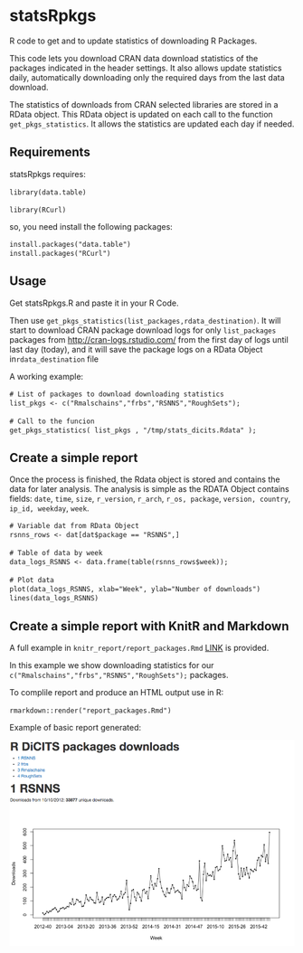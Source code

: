 # statsRpkgs
R code to get and to update statistics of downloading R Packages.

This code lets you download CRAN data download statistics of the packages indicated in the header settings. It also allows update statistics daily, automatically downloading only the required days from the last data download.

The statistics of downloads from CRAN selected libraries are stored in a RData object. This RData object is updated  on each call to the function `get_pkgs_statistics`. It allows the statistics are updated each day if needed.


## Requirements

statsRpkgs requires:

`library(data.table)`

`library(RCurl)`

so, you need install the following packages:

```
install.packages("data.table")
install.packages("RCurl")
```

## Usage
Get statsRpkgs.R and paste it in your R Code.

Then use `get_pkgs_statistics(list_packages,rdata_destination)`.
It will start to download CRAN package download logs for only `list_packages` packages from http://cran-logs.rstudio.com/ from the first day of logs until last day (today), and it will save the package logs on a RData Object in`rdata_destination` file 


A working example:

```
# List of packages to download downloading statistics
list_pkgs <- c("Rmalschains","frbs","RSNNS","RoughSets");

# Call to the funcion
get_pkgs_statistics( list_pkgs , "/tmp/stats_dicits.Rdata" );
```


## Create a simple report 
Once the process is finished, the Rdata object is stored and contains the data for later analysis. The analysis is simple as the RDATA Object contains fields: `date`, `time`, `size`, `r_version`, `r_arch`, `r_os, package`, `version, country`, `ip_id, weekday`, `week`.


```
# Variable dat from RData Object
rsnns_rows <- dat[dat$package == "RSNNS",]

# Table of data by week
data_logs_RSNNS <- data.frame(table(rsnns_rows$week));

# Plot data
plot(data_logs_RSNNS, xlab="Week", ylab="Number of downloads")
lines(data_logs_RSNNS)
```

## Create a simple report with KnitR and Markdown

A full example in `knitr_report/report_packages.Rmd` [LINK](knitr_report/report_packages.Rmd) is provided.

In this example we show downloading statistics for our `c("Rmalschains","frbs","RSNNS","RoughSets");` packages.

To complile report and produce an HTML output use in R:

`rmarkdown::render("report_packages.Rmd")`

Example of basic  report generated:

![Report Image](https://github.com/manuparra/statsRpkgs/blob/master/imgs/report_example.png)







